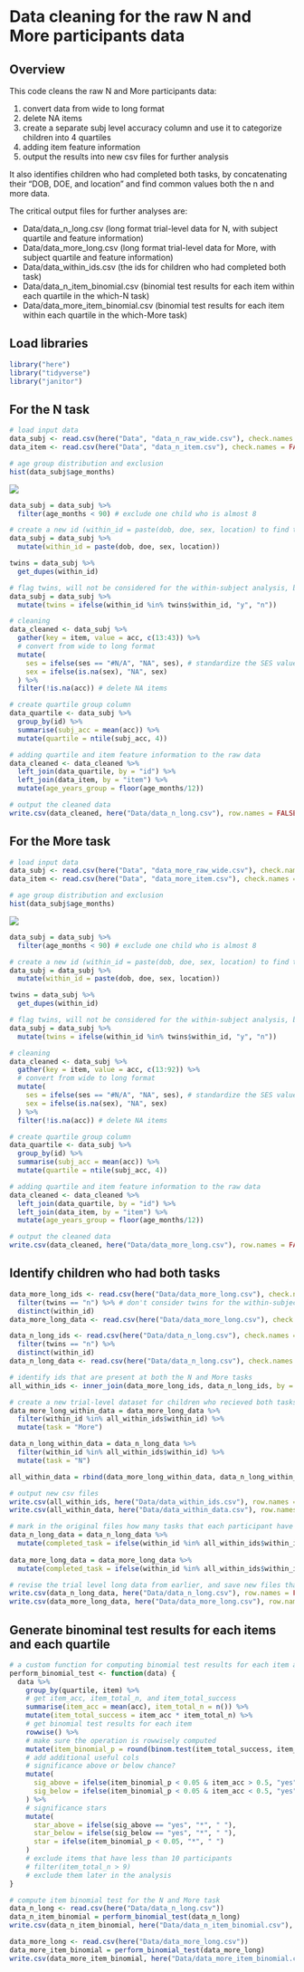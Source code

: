 Data cleaning for the raw N and More participants data
================

## Overview

This code cleans the raw N and More participants data:

1.  convert data from wide to long format
2.  delete NA items
3.  create a separate subj level accuracy column and use it to
    categorize children into 4 quartiles
4.  adding item feature information
5.  output the results into new csv files for further analysis

It also identifies children who had completed both tasks, by
concatenating their “DOB, DOE, and location” and find common values both
the n and more data.

The critical output files for further analyses are:

-   Data/data\_n\_long.csv (long format trial-level data for N, with
    subject quartile and feature information)  
-   Data/data\_more\_long.csv (long format trial-level data for More,
    with subject quartile and feature information)
-   Data/data\_within\_ids.csv (the ids for children who had completed
    both task)
-   Data/data\_n\_item\_binomial.csv (binomial test results for each
    item within each quartile in the which-N task)
-   Data/data\_more\_item\_binomial.csv (binomial test results for each
    item within each quartile in the which-More task)

## Load libraries

``` r
library("here")
library("tidyverse")
library("janitor")
```

## For the N task

``` r
# load input data
data_subj <- read.csv(here("Data", "data_n_raw_wide.csv"), check.names = FALSE)
data_item <- read.csv(here("Data", "data_n_item.csv"), check.names = FALSE)

# age group distribution and exclusion
hist(data_subj$age_months)
```

![](Data-cleaning_files/figure-gfm/unnamed-chunk-2-1.png)<!-- -->

``` r
data_subj = data_subj %>%
  filter(age_months < 90) # exclude one child who is almost 8

# create a new id (within_id = paste(dob, doe, sex, location) to find twins
data_subj = data_subj %>%
  mutate(within_id = paste(dob, doe, sex, location))

twins = data_subj %>%
  get_dupes(within_id)

# flag twins, will not be considered for the within-subject analysis, because there is no way to link one twin's N data to More data  
data_subj = data_subj %>%
  mutate(twins = ifelse(within_id %in% twins$within_id, "y", "n"))

# cleaning
data_cleaned <- data_subj %>%
  gather(key = item, value = acc, c(13:43)) %>%
  # convert from wide to long format
  mutate(
    ses = ifelse(ses == "#N/A", "NA", ses), # standardize the SES values
    sex = ifelse(is.na(sex), "NA", sex)
  ) %>%
  filter(!is.na(acc)) # delete NA items

# create quartile group column
data_quartile <- data_subj %>%
  group_by(id) %>%
  summarise(subj_acc = mean(acc)) %>%
  mutate(quartile = ntile(subj_acc, 4))

# adding quartile and item feature information to the raw data
data_cleaned <- data_cleaned %>%
  left_join(data_quartile, by = "id") %>%
  left_join(data_item, by = "item") %>%
  mutate(age_years_group = floor(age_months/12))

# output the cleaned data
write.csv(data_cleaned, here("Data/data_n_long.csv"), row.names = FALSE)
```

## For the More task

``` r
# load input data
data_subj <- read.csv(here("Data", "data_more_raw_wide.csv"), check.names = FALSE)
data_item <- read.csv(here("Data", "data_more_item.csv"), check.names = FALSE)

# age group distribution and exclusion
hist(data_subj$age_months)
```

![](Data-cleaning_files/figure-gfm/unnamed-chunk-3-1.png)<!-- -->

``` r
data_subj = data_subj %>%
  filter(age_months < 90) # exclude one child who is almost 8

# create a new id (within_id = paste(dob, doe, sex, location) to find twins
data_subj = data_subj %>%
  mutate(within_id = paste(dob, doe, sex, location))

twins = data_subj %>%
  get_dupes(within_id)

# flag twins, will not be considered for the within-subject analysis, because there is no way to link one twin's N data to More data  
data_subj = data_subj %>%
  mutate(twins = ifelse(within_id %in% twins$within_id, "y", "n"))

# cleaning
data_cleaned <- data_subj %>%
  gather(key = item, value = acc, c(13:92)) %>%
  # convert from wide to long format
  mutate(
    ses = ifelse(ses == "#N/A", "NA", ses), # standardize the SES values
    sex = ifelse(is.na(sex), "NA", sex)
  ) %>%
  filter(!is.na(acc)) # delete NA items

# create quartile group column
data_quartile <- data_subj %>%
  group_by(id) %>%
  summarise(subj_acc = mean(acc)) %>%
  mutate(quartile = ntile(subj_acc, 4))

# adding quartile and item feature information to the raw data
data_cleaned <- data_cleaned %>%
  left_join(data_quartile, by = "id") %>%
  left_join(data_item, by = "item") %>%
  mutate(age_years_group = floor(age_months/12))

# output the cleaned data
write.csv(data_cleaned, here("Data/data_more_long.csv"), row.names = FALSE)
```

## Identify children who had both tasks

``` r
data_more_long_ids <- read.csv(here("Data/data_more_long.csv"), check.names = FALSE) %>%
  filter(twins == "n") %>% # don't consider twins for the within-subject analysis, because there is no way to link one twin's N data to More data  
  distinct(within_id)
data_more_long_data <- read.csv(here("Data/data_more_long.csv"), check.names = FALSE)

data_n_long_ids <- read.csv(here("Data/data_n_long.csv"), check.names = FALSE) %>%
  filter(twins == "n") %>%
  distinct(within_id) 
data_n_long_data <- read.csv(here("Data/data_n_long.csv"), check.names = FALSE)

# identify ids that are present at both the N and More tasks
all_within_ids <- inner_join(data_more_long_ids, data_n_long_ids, by = "within_id", all = TRUE) # find children who did both tasks

# create a new trial-level dataset for children who recieved both tasks 
data_more_long_within_data = data_more_long_data %>%
  filter(within_id %in% all_within_ids$within_id) %>%
  mutate(task = "More")

data_n_long_within_data = data_n_long_data %>%
  filter(within_id %in% all_within_ids$within_id) %>%
  mutate(task = "N")

all_within_data = rbind(data_more_long_within_data, data_n_long_within_data)

# output new csv files
write.csv(all_within_ids, here("Data/data_within_ids.csv"), row.names = F)
write.csv(all_within_data, here("Data/data_within_data.csv"), row.names = F)

# mark in the original files how many tasks that each participant have participated
data_n_long_data = data_n_long_data %>%
  mutate(completed_task = ifelse(within_id %in% all_within_ids$within_id, 2, 1))
  
data_more_long_data = data_more_long_data %>%
  mutate(completed_task = ifelse(within_id %in% all_within_ids$within_id, 2, 1))

# revise the trial level long data from earlier, and save new files that contain the number of completed tasks
write.csv(data_n_long_data, here("Data/data_n_long.csv"), row.names = FALSE)
write.csv(data_more_long_data, here("Data/data_more_long.csv"), row.names = FALSE)
```

## Generate binominal test results for each items and each quartile

``` r
# a custom function for computing binomial test results for each item and each quartile
perform_binomial_test <- function(data) {
  data %>%
    group_by(quartile, item) %>%
    # get item_acc, item_total_n, and item_total_success
    summarise(item_acc = mean(acc), item_total_n = n()) %>%
    mutate(item_total_success = item_acc * item_total_n) %>%
    # get binomial test results for each item
    rowwise() %>%
    # make sure the operation is rowwisely computed
    mutate(item_binomial_p = round(binom.test(item_total_success, item_total_n, 0.5)$p.value, 4)) %>%
    # add additional useful cols
    # significance above or below chance?
    mutate(
      sig_above = ifelse(item_binomial_p < 0.05 & item_acc > 0.5, "yes", "no"),
      sig_below = ifelse(item_binomial_p < 0.05 & item_acc < 0.5, "yes", "no")
    ) %>%
    # significance stars
    mutate(
      star_above = ifelse(sig_above == "yes", "*", " "),
      star_below = ifelse(sig_below == "yes", "*", " "),
      star = ifelse(item_binomial_p < 0.05, "*", " ")
    ) 
    # exclude items that have less than 10 participants
    # filter(item_total_n > 9)
    # exclude them later in the analysis
}

# compute item binomial test for the N and More task
data_n_long <- read.csv(here("Data/data_n_long.csv"))
data_n_item_binomial = perform_binomial_test(data_n_long)
write.csv(data_n_item_binomial, here("Data/data_n_item_binomial.csv"), row.names = FALSE)

data_more_long <- read.csv(here("Data/data_more_long.csv"))
data_more_item_binomial = perform_binomial_test(data_more_long)
write.csv(data_more_item_binomial, here("Data/data_more_item_binomial.csv"), row.names = FALSE)
```
